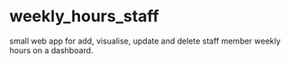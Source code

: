 # weekly_hours_staff
small web app for add, visualise, update and delete staff member weekly hours on a dashboard.
